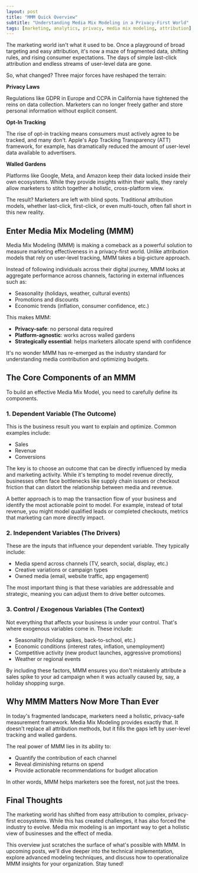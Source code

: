 ```yaml
---
layout: post
title: "MMM Quick Overview"
subtitle: "Understanding Media Mix Modeling in a Privacy-First World"
tags: [marketing, analytics, privacy, media mix modeling, attribution]
---
```


The marketing world isn't what it used to be. Once a playground of broad targeting and easy attribution, it's now a maze of fragmented data, shifting rules, and rising consumer expectations. The days of simple last-click attribution and endless streams of user-level data are gone.

So, what changed? Three major forces have reshaped the terrain:

**Privacy Laws**

Regulations like GDPR in Europe and CCPA in California have tightened the reins on data collection. Marketers can no longer freely gather and store personal information without explicit consent.

**Opt-In Tracking**

The rise of opt-in tracking means consumers must actively agree to be tracked, and many don't. Apple's App Tracking Transparency (ATT) framework, for example, has dramatically reduced the amount of user-level data available to advertisers.

**Walled Gardens**

Platforms like Google, Meta, and Amazon keep their data locked inside their own ecosystems. While they provide insights within their walls, they rarely allow marketers to stitch together a holistic, cross-platform view.

The result? Marketers are left with blind spots. Traditional attribution models, whether last-click, first-click, or even multi-touch, often fall short in this new reality.

## Enter Media Mix Modeling (MMM)

Media Mix Modeling (MMM) is making a comeback as a powerful solution to measure marketing effectiveness in a privacy-first world. Unlike attribution models that rely on user-level tracking, MMM takes a big-picture approach.

Instead of following individuals across their digital journey, MMM looks at aggregate performance across channels, factoring in external influences such as:

- Seasonality (holidays, weather, cultural events)
- Promotions and discounts
- Economic trends (inflation, consumer confidence, etc.)

This makes MMM:

- **Privacy-safe**: no personal data required
- **Platform-agnostic**: works across walled gardens
- **Strategically essential**: helps marketers allocate spend with confidence

It's no wonder MMM has re-emerged as the industry standard for understanding media contribution and optimizing budgets.

## The Core Components of an MMM

To build an effective Media Mix Model, you need to carefully define its components.

### 1. Dependent Variable (The Outcome)

This is the business result you want to explain and optimize. Common examples include:

- Sales
- Revenue
- Conversions

The key is to choose an outcome that can be directly influenced by media and marketing activity. While it's tempting to model revenue directly, businesses often face bottlenecks like supply chain issues or checkout friction that can distort the relationship between media and revenue.

A better approach is to map the transaction flow of your business and identify the most actionable point to model. For example, instead of total revenue, you might model qualified leads or completed checkouts, metrics that marketing can more directly impact.

### 2. Independent Variables (The Drivers)

These are the inputs that influence your dependent variable. They typically include:

- Media spend across channels (TV, search, social, display, etc.)
- Creative variations or campaign types
- Owned media (email, website traffic, app engagement)

The most important thing is that these variables are addressable and strategic, meaning you can adjust them to drive better outcomes.

### 3. Control / Exogenous Variables (The Context)

Not everything that affects your business is under your control. That's where exogenous variables come in. These include:

- Seasonality (holiday spikes, back-to-school, etc.)
- Economic conditions (interest rates, inflation, unemployment)
- Competitive activity (new product launches, aggressive promotions)
- Weather or regional events

By including these factors, MMM ensures you don't mistakenly attribute a sales spike to your ad campaign when it was actually caused by, say, a holiday shopping surge.

## Why MMM Matters Now More Than Ever

In today's fragmented landscape, marketers need a holistic, privacy-safe measurement framework. Media Mix Modeling provides exactly that. It doesn't replace all attribution methods, but it fills the gaps left by user-level tracking and walled gardens.

The real power of MMM lies in its ability to:

- Quantify the contribution of each channel
- Reveal diminishing returns on spend
- Provide actionable recommendations for budget allocation

In other words, MMM helps marketers see the forest, not just the trees.

## Final Thoughts

The marketing world has shifted from easy attribution to complex, privacy-first ecosystems. While this has created challenges, it has also forced the industry to evolve. Media mix modeling is an important way to get a holistic view of businesses and the effect of media.

This overview just scratches the surface of what's possible with MMM. In upcoming posts, we'll dive deeper into the technical implementation, explore advanced modeling techniques, and discuss how to operationalize MMM insights for your organization. Stay tuned!